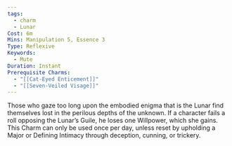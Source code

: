 ```yaml
---
tags:
  - charm
  - Lunar
Cost: 6m
Mins: Manipulation 5, Essence 3
Type: Reflexive
Keywords:
  - Mute
Duration: Instant
Prerequisite Charms:
  - "[[Cat-Eyed Enticement]]"
  - "[[Seven-Veiled Visage]]"
---
```

Those who gaze too long upon the embodied enigma that is the Lunar find themselves lost in the perilous depths of the unknown. If a character fails a roll opposing the Lunar’s Guile, he loses one Willpower, which she gains. This Charm can only be used once per day, unless reset by upholding a Major or Defining Intimacy through deception, cunning, or trickery.